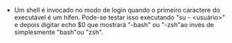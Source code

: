 - Um shell é invocado no modo de login quando o primeiro caractere do executável é um hífen. Pode-se testar isso executando "su - <usuário>" e depois digitar echo $0 que mostrará "-bash" ou "-zsh"ao invés de simplesmente "bash"ou "zsh".
